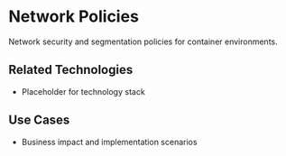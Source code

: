 # Network Policies

Network security and segmentation policies for container environments.

## Related Technologies
- Placeholder for technology stack

## Use Cases
- Business impact and implementation scenarios
